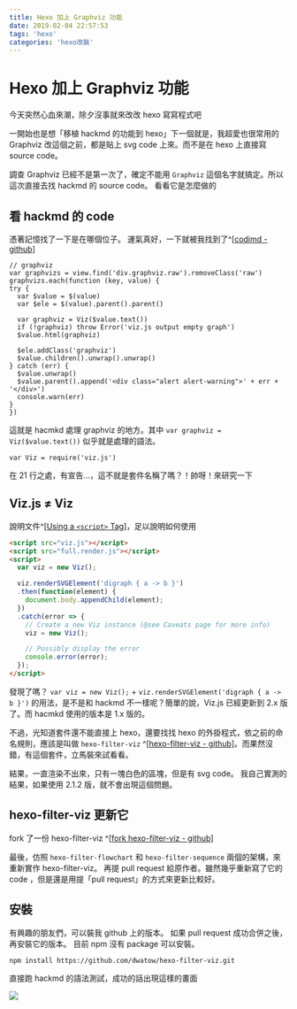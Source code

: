 ```yaml
---
title: Hexo 加上 Graphviz 功能
date: 2019-02-04 22:57:53
tags: 'hexo'
categories: 'hexo改裝'
---
```


# Hexo 加上 Graphviz 功能

今天突然心血來潮，除夕沒事就來改改 hexo 寫寫程式吧

一開始也是想「移植 hackmd 的功能到 hexo」下一個就是，我超愛也很常用的 Graphviz
改這個之前，都是貼上 svg code 上來。而不是在 hexo 上直接寫 source code。

調查 Graphviz 已經不是第一次了，確定不能用 `Graphviz` 這個名字就搞定。所以這次直接去找 hackmd 的 source code。
看看它是怎麼做的

## 看 hackmd 的 code

憑著記憶找了一下是在哪個位子。
運氣真好，一下就被我找到了^[[codimd - github](https://github.com/hackmdio/codimd/blob/master/public/js/extra.js#L354)]

```javascript=354
// graphviz
var graphvizs = view.find('div.graphviz.raw').removeClass('raw')
graphvizs.each(function (key, value) {
try {
  var $value = $(value)
  var $ele = $(value).parent().parent()

  var graphviz = Viz($value.text())
  if (!graphviz) throw Error('viz.js output empty graph')
  $value.html(graphviz)

  $ele.addClass('graphviz')
  $value.children().unwrap().unwrap()
} catch (err) {
  $value.unwrap()
  $value.parent().append('<div class="alert alert-warning">' + err + '</div>')
  console.warn(err)
}
})
```

這就是 hacmkd 處理 graphviz 的地方。其中 `var graphviz = Viz($value.text())` 似乎就是處理的語法。

```javascript=21
var Viz = require('viz.js')
```

在 21 行之處，有宣告...，這不就是套件名稱了嗎？！帥呀！來研究一下

## Viz.js ≠ Viz

說明文件^[[Using a `<script>` Tag](https://github.com/mdaines/viz.js/wiki/Usage#using-a-script-tag)]，足以說明如何使用

```html
<script src="viz.js"></script>
<script src="full.render.js"></script>
<script>
  var viz = new Viz();

  viz.renderSVGElement('digraph { a -> b }')
  .then(function(element) {
    document.body.appendChild(element);
  })
  .catch(error => {
    // Create a new Viz instance (@see Caveats page for more info)
    viz = new Viz();

    // Possibly display the error
    console.error(error);
  });
</script>
```

發現了嗎？ `var viz = new Viz();` + `viz.renderSVGElement('digraph { a -> b }')` 的用法，是不是和 hackmd 不一樣呢？簡單的說，Viz.js 已經更新到 2.x 版了。而 hacmkd 使用的版本是 1.x 版的。

不過，光知道套件還不能直接上 hexo，還要找找 hexo 的外掛程式，依之前的命名規則，應該是叫做 `hexo-filter-viz` ^[[hexo-filter-viz - github](https://github.com/yao-zou/hexo-filter-viz)]。而果然沒錯，有這個套件，立馬裝來試看看。

結果，一直渲染不出來，只有一塊白色的區塊，但是有 svg code。
我自己實測的結果，如果使用 2.1.2 版，就不會出現這個問題。

## hexo-filter-viz 更新它

fork 了一份 hexo-filter-viz ^[[fork hexo-filter-viz - github](https://github.com/dwatow/hexo-filter-viz)]

最後，仿照 `hexo-filter-flowchart` 和 `hexo-filter-sequence` 兩個的架構，來重新實作 hexo-filter-viz。
再提 pull request 給原作者。雖然幾乎重新寫了它的 code ，但是還是用提「pull request」的方式來更新比較好。

## 安裝

有興趣的朋友們，可以裝我 github 上的版本。
如果 pull request 成功合併之後，再安裝它的版本。
目前 npm 沒有 package 可以安裝。

```shell
npm install https://github.com/dwatow/hexo-filter-viz.git
```

直接跑 hackmd 的語法測試，成功的話出現這樣的畫面

![](https://i.imgur.com/J7RZhAc.png)
